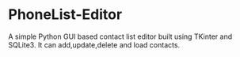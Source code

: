 # PhoneList-Editor
A simple Python GUI based contact list editor built using TKinter and SQLite3. It can add,update,delete and load contacts. 
